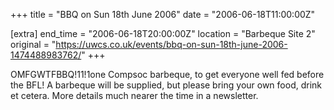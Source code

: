 +++
title = "BBQ on Sun 18th June 2006"
date = "2006-06-18T11:00:00Z"

[extra]
end_time = "2006-06-18T20:00:00Z"
location = "Barbeque Site 2"
original = "https://uwcs.co.uk/events/bbq-on-sun-18th-june-2006-1474488983762/"
+++

OMFGWTFBBQ\!11\!1one Compsoc barbeque, to get everyone well fed before the BFL\! A barbeque will be supplied, but please bring your own food, drink et cetera. More details much nearer the time in a newsletter.

